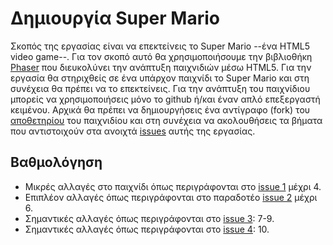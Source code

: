 # Δημιουργία Super Mario

Σκοπός της εργασίας είναι να επεκτείνεις το Super Mario --ένα HTML5 video game--. Για τον σκοπό αυτό θα χρησιμοποιήσουμε την βιβλιοθήκη [Phaser](http://phaser.io/) που διευκολύνει την ανάπτυξη παιχνιδιών μέσω HTML5. Για την εργασία θα στηριχθείς σε ένα υπάρχον παιχνίδι το Super Mario και στη συνέχεια θα πρέπει να το επεκτείνεις. Για την ανάπτυξη του παιχνίδιου μπορείς να χρησιμοποιήσεις μόνο το github ή/και έναν απλό επεξεργαστή κειμένου. Αρχικά θα πρέπει να δημιουργήσεις ένα αντίγραφο (fork) του [αποθετηρίου](https://github.com/ioniodi/Super-Mario) του παιχνιδίου και στη συνέχεια να ακολουθήσεις τα βήματα που αντιστοιχούν στα ανοιχτά [issues](https://github.com/ioniodi/Super-Mario/issues) αυτής της εργασίας.

## Βαθμολόγηση
- Μικρές αλλαγές στο παιχνίδι όπως περιγράφονται στο [issue 1](https://github.com/ioniodi/Super-Mario/issues/1)  μέχρι 4. 
- Επιπλέον αλλαγές όπως περιγράφονται στο παραδοτέο [issue 2](https://github.com/ioniodi/Super-Mario/issues/2)  μέχρι 6.
- Σημαντικές αλλαγές όπως περιγράφονται στο [issue 3](https://github.com/ioniodi/Super-Mario/issues/3): 7-9.
- Σημαντικές αλλαγές όπως περιγράφονται στο [issue 4](https://github.com/ioniodi/Super-Mario/issues/4): 10.
